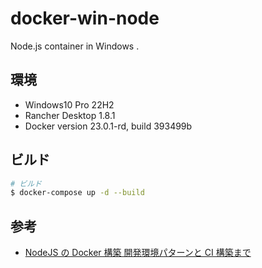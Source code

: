 # docker-win-node

Node.js container in Windows .

## 環境

- Windows10 Pro 22H2
- Rancher Desktop 1.8.1
- Docker version 23.0.1-rd, build 393499b

## ビルド

```bash
# ビルド
$ docker-compose up -d --build
```

## 参考

- [NodeJS の Docker 構築 開発環境パターンと CI 構築まで](https://zenn.dev/dove/articles/d02f66cc0aa5c3)
